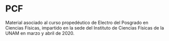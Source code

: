 # PCF

Material asociado al curso propedéutico de Electro del Posgrado en
Ciencias Físicas, impartido en la sede del Instituto de Ciencias
Físicas de la UNAM en marzo y abril de 2020.
